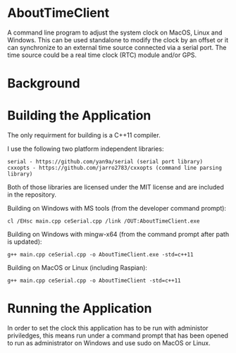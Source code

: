 # AboutTimeClient
A command line program to adjust the system clock on MacOS, Linux and Windows. This can be used standalone to modify the clock by an offset or it can synchronize to an external time source connected via a serial port. The time source could be a real time clock (RTC) module and/or GPS.

# Background

# Building the Application
The only requirment for building is a C++11 compiler.
 
I use the following two platform independent libraries:

    serial - https://github.com/yan9a/serial (serial port library)
    cxxopts - https://github.com/jarro2783/cxxopts (command line parsing library)
 
Both of those libraries are licensed under the MIT license and are included in the repository.
 
Building on Windows with MS tools (from the developer command prompt):

    cl /EHsc main.cpp ceSerial.cpp /link /OUT:AboutTimeClient.exe
    
Building on Windows with mingw-x64 (from the command prompt after path is updated):

    g++ main.cpp ceSerial.cpp -o AboutTimeClient.exe -std=c++11
    
Building on MacOS or Linux (including Raspian):

    g++ main.cpp ceSerial.cpp -o AboutTimeClient -std=c++11
        
# Running the Application
In order to set the clock this application has to be run with administor priviledges, this means run under a command prompt that has been opened to run as administrator on Windows and use sudo on MacOS or Linux.